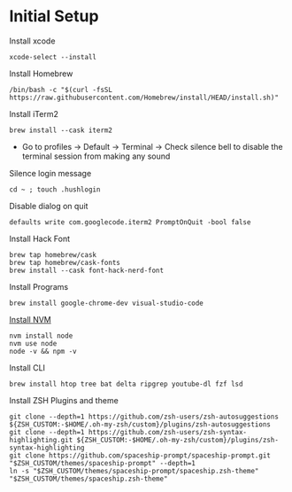# Initial Setup


Install xcode
```
xcode-select --install
```

Install Homebrew
```
/bin/bash -c "$(curl -fsSL https://raw.githubusercontent.com/Homebrew/install/HEAD/install.sh)"
```

Install iTerm2
```
brew install --cask iterm2
```
* Go to profiles -> Default -> Terminal -> Check silence bell to disable the terminal session from making any sound

Silence login message
```
cd ~ ; touch .hushlogin
```
Disable dialog on quit
```
defaults write com.googlecode.iterm2 PromptOnQuit -bool false
```

Install Hack Font
```
brew tap homebrew/cask
brew tap homebrew/cask-fonts
brew install --cask font-hack-nerd-font
```

Install Programs
```
brew install google-chrome-dev visual-studio-code
```

[Install NVM](https://github.com/nvm-sh/nvm)
```
nvm install node
nvm use node
node -v && npm -v
```

Install CLI
```
brew install htop tree bat delta ripgrep youtube-dl fzf lsd
```

Install ZSH Plugins and theme
```
git clone --depth=1 https://github.com/zsh-users/zsh-autosuggestions ${ZSH_CUSTOM:-$HOME/.oh-my-zsh/custom}/plugins/zsh-autosuggestions
git clone --depth=1 https://github.com/zsh-users/zsh-syntax-highlighting.git ${ZSH_CUSTOM:-$HOME/.oh-my-zsh/custom}/plugins/zsh-syntax-highlighting
git clone https://github.com/spaceship-prompt/spaceship-prompt.git "$ZSH_CUSTOM/themes/spaceship-prompt" --depth=1
ln -s "$ZSH_CUSTOM/themes/spaceship-prompt/spaceship.zsh-theme" "$ZSH_CUSTOM/themes/spaceship.zsh-theme"
```
